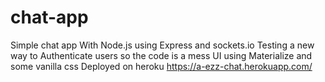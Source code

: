 # chat-app
Simple chat app With Node.js using Express and sockets.io
Testing a new way to Authenticate users so the code is a mess 
UI using Materialize and some vanilla css
Deployed on heroku   https://a-ezz-chat.herokuapp.com/

